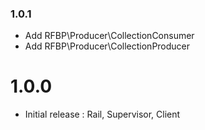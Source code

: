 ### 1.0.1

- Add RFBP\Producer\CollectionConsumer
- Add RFBP\Producer\CollectionProducer

# 1.0.0

- Initial release : Rail, Supervisor, Client